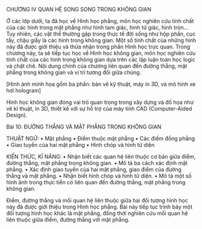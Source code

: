 CHƯƠNG IV
QUAN HỆ SONG SONG TRONG KHÔNG GIAN

Ở các lớp dưới, ta đã học về Hình học phẳng, môn học nghiên cứu tính chất của các hình trong mặt phẳng như hình tam giác, hình tứ giác, hình tròn... Tuy nhiên, các vật thể thường gặp trong thực tế đời sống như hộp phấn, cục tẩy, chậu giấy là các hình trong không gian. Một số tính chất của những hình này đã được giới thiệu và thừa nhận trong phần Hình học trực quan. Trong chương này, ta sẽ tiếp tục học về Hình học không gian, môn học nghiên cứu tính chất của các hình trong không gian dựa trên các lập luận toán học logic và chặt chẽ. Nội dung chính của chương liên quan đến đường thẳng, mặt phẳng trong không gian và vị trí tương đối giữa chúng.

[Hình ảnh minh họa gồm ba phần: bản vẽ kỹ thuật, máy in 3D, và mô hình xe hơi hologram]

Hình học không gian đóng vai trò quan trọng trong xây dựng và đồ họa như vẽ kĩ thuật, in 3D, thiết kế với sự hỗ trợ của máy tính CAD (Computer-Aided Design).

Bài 10: ĐƯỜNG THẲNG VÀ MẶT PHẲNG TRONG KHÔNG GIAN

THUẬT NGỮ:
• Mặt phẳng
• Điểm thuộc mặt phẳng
• Các điểm đồng phẳng
• Giao tuyến của hai mặt phẳng
• Hình chóp và hình tứ diện

KIẾN THỨC, KĨ NĂNG:
• Nhận biết các quan hệ liên thuộc cơ bản giữa điểm, đường thẳng, mặt phẳng trong không gian.
• Mô tả ba cách xác định mặt phẳng.
• Xác định giao tuyến của hai mặt phẳng, giao điểm của đường thẳng và mặt phẳng.
• Nhận biết hình chóp và hình tứ diện.
• Mô tả một số hình ảnh trong thực tiễn có liên quan đến đường thẳng, mặt phẳng trong không gian.

Điểm, đường thẳng và mối quan hệ liên thuộc giữa hai đối tượng hình học này đã được giới thiệu trong Hình học phẳng. Bài này tiếp tục trình bày một đối tượng hình học khác là mặt phẳng, đồng thời nghiên cứu mối quan hệ liên thuộc giữa điểm, đường thẳng với mặt phẳng.